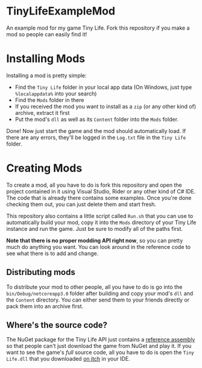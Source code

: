 # TinyLifeExampleMod
An example mod for my game Tiny Life. Fork this repository if you make a mod so people can easily find it!

# Installing Mods
Installing a mod is pretty simple:
- Find the `Tiny Life` folder in your local app data (On Windows, just type `%localappdata%` into your search)
- Find the `Mods` folder in there
- If you received the mod you want to install as a `zip` (or any other kind of) archive, extract it first
- Put the mod's `dll` as well as its `Content` folder into the `Mods` folder.

Done! Now just start the game and the mod should automatically load. If there are any errors, they'll be logged in the `Log.txt` file in the `Tiny Life` folder.

# Creating Mods
To create a mod, all you have to do is fork this repository and open the project contained in it using Visual Studio, Rider or any other kind of C# IDE. The code that is already there contains some examples. Once you're done checking them out, you can just delete them and start fresh.

This repository also contains a little script called `Run.sh` that you can use to automatically build your mod, copy it into the `Mods` directory of your Tiny Life instance and run the game. Just be sure to modify all of the paths first.

**Note that there is no proper modding API right now**, so you can pretty much do anything you want. You can look around in the reference code to see what there is to add and change.

## Distributing mods
To distribute your mod to other people, all you have to do is go into the `bin/Debug/netcoreapp3.0` folder after building and copy your mod's `dll` and the `Content` directory. You can either send them to your friends directly or pack them into an archive first.

## Where's the source code?
The NuGet package for the Tiny Life API just contains a [reference assembly](https://docs.microsoft.com/en-us/dotnet/standard/assembly/reference-assemblies) so that people can't just download the game from NuGet and play it. If you want to see the game's *full* source code, all you have to do is open the `Tiny Life.dll` that you downloaded [on itch](https://ellpeck.itch.io/tiny-life) in your IDE.